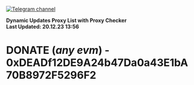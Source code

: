 [![Telegram channel](https://img.shields.io/endpoint?url=https://runkit.io/damiankrawczyk/telegram-badge/branches/master?url=https://t.me/n4z4v0d)](https://t.me/n4z4v0d) 

**Dynamic Updates Proxy List with Proxy Checker**  
**Last Updated: 20.12.23 13:56**

# DONATE (_any evm_) - 0xDEADf12DE9A24b47Da0a43E1bA70B8972F5296F2
